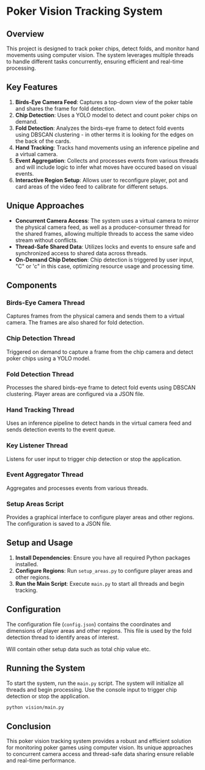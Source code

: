 # Poker Vision Tracking System

## Overview

This project is designed to track poker chips, detect folds, and monitor hand movements using computer vision. The system leverages multiple threads to handle different tasks concurrently, ensuring efficient and real-time processing.

## Key Features

1. **Birds-Eye Camera Feed**: Captures a top-down view of the poker table and shares the frame for fold detection.
2. **Chip Detection**: Uses a YOLO model to detect and count poker chips on demand.
3. **Fold Detection**: Analyzes the birds-eye frame to detect fold events using DBSCAN clustering - in other terms it is looking for the edges on the back of the cards.
4. **Hand Tracking**: Tracks hand movements using an inference pipeline and a virtual camera.
5. **Event Aggregation**: Collects and processes events from various threads and will include logic to infer what moves have occured based on visual events.
6. **Interactive Region Setup**: Allows user to reconfigure player, pot and card areas of the video feed to calibrate for different setups.

## Unique Approaches

- **Concurrent Camera Access**: The system uses a virtual camera to mirror the physical camera feed, as well as a producer-consumer thread for the shared frames, allowing multiple threads to access the same video stream without conflicts.
- **Thread-Safe Shared Data**: Utilizes locks and events to ensure safe and synchronized access to shared data across threads.
- **On-Demand Chip Detection**: Chip detection is triggered by user input, "C" or 'c" in this case, optimizing resource usage and processing time.

## Components

### Birds-Eye Camera Thread

Captures frames from the physical camera and sends them to a virtual camera. The frames are also shared for fold detection.

### Chip Detection Thread

Triggered on demand to capture a frame from the chip camera and detect poker chips using a YOLO model.

### Fold Detection Thread

Processes the shared birds-eye frame to detect fold events using DBSCAN clustering. Player areas are configured via a JSON file.

### Hand Tracking Thread

Uses an inference pipeline to detect hands in the virtual camera feed and sends detection events to the event queue.

### Key Listener Thread

Listens for user input to trigger chip detection or stop the application.

### Event Aggregator Thread

Aggregates and processes events from various threads.

### Setup Areas Script

Provides a graphical interface to configure player areas and other regions. The configuration is saved to a JSON file.

## Setup and Usage

1. **Install Dependencies**: Ensure you have all required Python packages installed.
2. **Configure Regions**: Run `setup_areas.py` to configure player areas and other regions.
3. **Run the Main Script**: Execute `main.py` to start all threads and begin tracking.

## Configuration

The configuration file (`config.json`) contains the coordinates and dimensions of player areas and other regions. This file is used by the fold detection thread to identify areas of interest.

Will contain other setup data such as total chip value etc.

## Running the System

To start the system, run the `main.py` script. The system will initialize all threads and begin processing. Use the console input to trigger chip detection or stop the application.

```bash
python vision/main.py
```

## Conclusion

This poker vision tracking system provides a robust and efficient solution for monitoring poker games using computer vision. Its unique approaches to concurrent camera access and thread-safe data sharing ensure reliable and real-time performance.